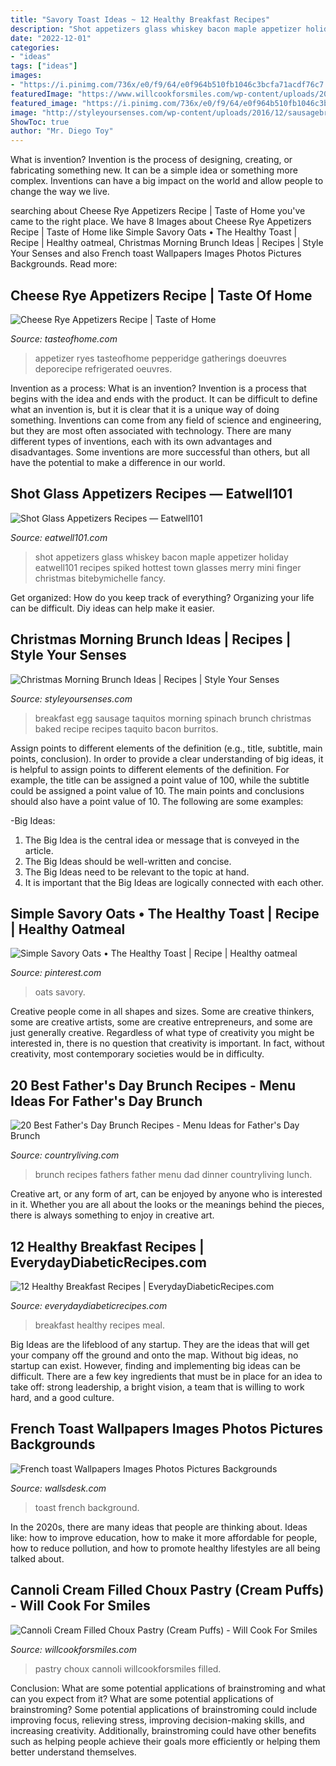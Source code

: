```yaml
---
title: "Savory Toast Ideas ~ 12 Healthy Breakfast Recipes"
description: "Shot appetizers glass whiskey bacon maple appetizer holiday eatwell101 recipes spiked hottest town glasses merry mini finger christmas bitebymichelle fancy"
date: "2022-12-01"
categories:
- "ideas"
tags: ["ideas"]
images:
- "https://i.pinimg.com/736x/e0/f9/64/e0f964b510fb1046c3bcfa71acdf76c7.jpg"
featuredImage: "https://www.willcookforsmiles.com/wp-content/uploads/2015/02/Cannoli-Choux-Pastry-Cream-Puffs-4-from-willcookforsmiles.com_.jpg"
featured_image: "https://i.pinimg.com/736x/e0/f9/64/e0f964b510fb1046c3bcfa71acdf76c7.jpg"
image: "http://styleyoursenses.com/wp-content/uploads/2016/12/sausagebreakfasttaquitos1-700x1049.jpg"
ShowToc: true
author: "Mr. Diego Toy"
---
```



What is invention?
Invention is the process of designing, creating, or fabricating something new. It can be a simple idea or something more complex. Inventions can have a big impact on the world and allow people to change the way we live.

	

		
searching about Cheese Rye Appetizers Recipe | Taste of Home you've came to the right place. We have 8 Images about Cheese Rye Appetizers Recipe | Taste of Home like Simple Savory Oats • The Healthy Toast | Recipe | Healthy oatmeal, Christmas Morning Brunch Ideas | Recipes | Style Your Senses and also French toast Wallpapers Images Photos Pictures Backgrounds. Read more:
		
    
## Cheese Rye Appetizers Recipe | Taste Of Home

<img loading=lazy src="https://cdn3.tmbi.com/secure/RMS/attachments/37/1200x1200/Cheese-Rye-Appetizers_exps34630_SD1999444D06_28_4bC_RMS.jpg" onerror="this.onerror=null;this.src='https://tse4.mm.bing.net/th?id=OIP.r49cT0Pg_bLM73Pj4hifIgHaHa&amp;pid=15.1';" alt="Cheese Rye Appetizers Recipe | Taste of Home">

_Source: tasteofhome.com_

>appetizer ryes tasteofhome pepperidge gatherings doeuvres deporecipe refrigerated oeuvres. 

	

Invention as a process: What is an invention?
Invention is a process that begins with the idea and ends with the product. It can be difficult to define what an invention is, but it is clear that it is a unique way of doing something. Inventions can come from any field of science and engineering, but they are most often associated with technology. There are many different types of inventions, each with its own advantages and disadvantages. Some inventions are more successful than others, but all have the potential to make a difference in our world.

    
## Shot Glass Appetizers Recipes — Eatwell101

<img loading=lazy src="http://www.eatwell101.com/wp-content/uploads/2014/12/shot-glass-appetizers-ideas.jpg" onerror="this.onerror=null;this.src='https://tse2.mm.bing.net/th?id=OIP.GjzzTpduqtChHWwvaaezFQHaLH&amp;pid=15.1';" alt="Shot Glass Appetizers Recipes — Eatwell101">

_Source: eatwell101.com_

>shot appetizers glass whiskey bacon maple appetizer holiday eatwell101 recipes spiked hottest town glasses merry mini finger christmas bitebymichelle fancy. 

	

Get organized: How do you keep track of everything?
Organizing your life can be difficult. Diy ideas can help make it easier.

    
## Christmas Morning Brunch Ideas | Recipes | Style Your Senses

<img loading=lazy src="http://styleyoursenses.com/wp-content/uploads/2016/12/sausagebreakfasttaquitos1-700x1049.jpg" onerror="this.onerror=null;this.src='https://tse3.mm.bing.net/th?id=OIP.K9HWUOHqc-rujRZPHcpJhgHaLG&amp;pid=15.1';" alt="Christmas Morning Brunch Ideas | Recipes | Style Your Senses">

_Source: styleyoursenses.com_

>breakfast egg sausage taquitos morning spinach brunch christmas baked recipe recipes taquito bacon burritos. 

	

Assign points to different elements of the definition (e.g., title, subtitle, main points, conclusion).
In order to provide a clear understanding of big ideas, it is helpful to assign points to different elements of the definition. For example, the title can be assigned a point value of 100, while the subtitle could be assigned a point value of 10. The main points and conclusions should also have a point value of 10. 
The following are some examples: 

-Big Ideas: 
1) The Big Idea is the central idea or message that is conveyed in the article. 
2) The Big Ideas should be well-written and concise. 
3) The Big Ideas need to be relevant to the topic at hand. 
4) It is important that the Big Ideas are logically connected with each other.

    
## Simple Savory Oats • The Healthy Toast | Recipe | Healthy Oatmeal

<img loading=lazy src="https://i.pinimg.com/736x/e0/f9/64/e0f964b510fb1046c3bcfa71acdf76c7.jpg" onerror="this.onerror=null;this.src='https://tse1.mm.bing.net/th?id=OIP.Jg0UMekRFFMMyC1UtWzAQAHaKm&amp;pid=15.1';" alt="Simple Savory Oats • The Healthy Toast | Recipe | Healthy oatmeal">

_Source: pinterest.com_

>oats savory. 

	

Creative people come in all shapes and sizes. Some are creative thinkers, some are creative artists, some are creative entrepreneurs, and some are just generally creative. Regardless of what type of creativity you might be interested in, there is no question that creativity is important. In fact, without creativity, most contemporary societies would be in difficulty.

    
## 20 Best Father&#039;s Day Brunch Recipes - Menu Ideas For Father&#039;s Day Brunch

<img loading=lazy src="https://hips.hearstapps.com/clv.h-cdn.co/assets/17/22/640x1502/fathers-day-brunch-recipes.jpg?resize=480:*" onerror="this.onerror=null;this.src='https://tse3.mm.bing.net/th?id=OIP.1fPsea3st2MDabyEtUJx6gHaRX&amp;pid=15.1';" alt="20 Best Father&#039;s Day Brunch Recipes - Menu Ideas for Father&#039;s Day Brunch">

_Source: countryliving.com_

>brunch recipes fathers father menu dad dinner countryliving lunch. 

	

Creative art, or any form of art, can be enjoyed by anyone who is interested in it. Whether you are all about the looks or the meanings behind the pieces, there is always something to enjoy in creative art.

    
## 12 Healthy Breakfast Recipes | EverydayDiabeticRecipes.com

<img loading=lazy src="http://irepo.primecp.com/2016/03/271035/Healthy-Breakfast-Recipes_ExtraLarge1000_ID-1545265.jpg?v=1545265" onerror="this.onerror=null;this.src='https://tse3.mm.bing.net/th?id=OIP.Yzt5NtaSdQ5e0yWjK0Qc0gHaHa&amp;pid=15.1';" alt="12 Healthy Breakfast Recipes | EverydayDiabeticRecipes.com">

_Source: everydaydiabeticrecipes.com_

>breakfast healthy recipes meal. 

	

Big Ideas are the lifeblood of any startup. They are the ideas that will get your company off the ground and onto the map. Without big ideas, no startup can exist. However, finding and implementing big ideas can be difficult. There are a few key ingredients that must be in place for an idea to take off: strong leadership, a bright vision, a team that is willing to work hard, and a good culture.

    
## French Toast Wallpapers Images Photos Pictures Backgrounds

<img loading=lazy src="http://wallsdesk.com/wp-content/uploads/2017/01/French-toast-HD-Background-.jpeg" onerror="this.onerror=null;this.src='https://tse3.mm.bing.net/th?id=OIP.GSqRkVPxxUoXCQpC1CWryAHaFj&amp;pid=15.1';" alt="French toast Wallpapers Images Photos Pictures Backgrounds">

_Source: wallsdesk.com_

>toast french background. 

	

In the 2020s, there are many ideas that people are thinking about. Ideas like: how to improve education, how to make it more affordable for people, how to reduce pollution, and how to promote healthy lifestyles are all being talked about.

    
## Cannoli Cream Filled Choux Pastry (Cream Puffs) - Will Cook For Smiles

<img loading=lazy src="https://www.willcookforsmiles.com/wp-content/uploads/2015/02/Cannoli-Choux-Pastry-Cream-Puffs-4-from-willcookforsmiles.com_.jpg" onerror="this.onerror=null;this.src='https://tse4.mm.bing.net/th?id=OIP.iWBcKAT_fZS2H7o9ifWdBwHaLL&amp;pid=15.1';" alt="Cannoli Cream Filled Choux Pastry (Cream Puffs) - Will Cook For Smiles">

_Source: willcookforsmiles.com_

>pastry choux cannoli willcookforsmiles filled. 

	

Conclusion: What are some potential applications of brainstroming and what can you expect from it?
What are some potential applications of brainstroming?
Some potential applications of brainstroming could include improving focus, relieving stress, improving decision-making skills, and increasing creativity. Additionally, brainstroming could have other benefits such as helping people achieve their goals more efficiently or helping them better understand themselves.

